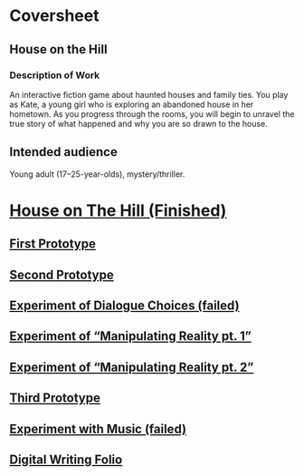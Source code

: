 # Coversheet
## House on the Hill
### Description of Work 
An interactive fiction game about haunted houses and family ties. You play as Kate, a young girl who is exploring an abandoned house in her hometown. As you progress through the rooms, you will begin to unravel the true story of what happened and why you are so drawn to the house. 
## Intended audience 
Young adult (17–25-year-olds), mystery/thriller.

# <a href="https://larajscuri.github.io/house-on-the-hill/">House on The Hill (Finished)

## <a href="https://larajscuri.github.io/experiments/">First Prototype</a> 
## <a href="https://larajscuri.github.io/second-prototype/">Second Prototype</a>
## <a href="https://larajscuri.github.io/dialogue-choices/">Experiment of Dialogue Choices (failed)</a>  
## <a href="https://larajscuri.github.io/experiment-success-2/">Experiment of “Manipulating Reality pt. 1”</a>
## <a href="https://larajscuri.github.io/experiment-success-3/">Experiment of “Manipulating Reality pt. 2”</a> 
## <a href="https://larajscuri.github.io/third-prototype/">Third Prototype</a> 
## <a href="https://larajscuri.github.io/music-prototype/">Experiment with Music (failed)</a> 
## <a href="https://github.com/larajscuri/digitalwritingrep/blob/main/digital%20writing%20folio.md">Digital Writing Folio</a> 
